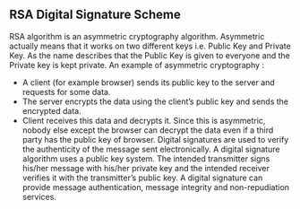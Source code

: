 ## RSA Digital Signature Scheme
RSA algorithm is an asymmetric cryptography algorithm. Asymmetric actually means that it works on two different keys i.e. Public Key and Private Key. As the name describes that the Public Key is given to everyone and the Private key is kept private.
An example of asymmetric cryptography :
- A client (for example browser) sends its public key to the server and requests for some data. 
- The server encrypts the data using the client’s public key and sends the encrypted data. 
- Client receives this data and decrypts it. 
Since this is asymmetric, nobody else except the browser can decrypt the data even if a third party has the public key of browser.
Digital signatures are used to verify the authenticity of the message sent electronically. A digital signature algorithm uses a public key system. The intended transmitter signs his/her message with his/her private key and the intended receiver verifies it with the transmitter’s public key. A digital signature can provide message authentication, message integrity and non-repudiation services.
